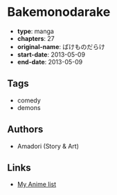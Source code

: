 # Bakemonodarake

-   **type**: manga
-   **chapters**: 27
-   **original-name**: ばけものだらけ
-   **start-date**: 2013-05-09
-   **end-date**: 2013-05-09

## Tags

-   comedy
-   demons

## Authors

-   Amadori (Story & Art)

## Links

-   [My Anime list](https://myanimelist.net/manga/97852/Bakemonodarake)
